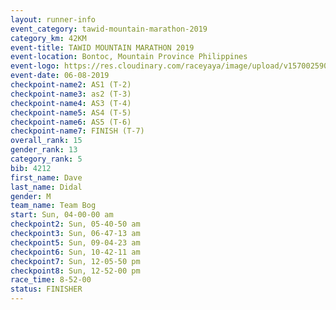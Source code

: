 ```yaml
---
layout: runner-info 
event_category: tawid-mountain-marathon-2019 
category_km: 42KM 
event-title: TAWID MOUNTAIN MARATHON 2019 
event-location: Bontoc, Mountain Province Philippines 
event-logo: https://res.cloudinary.com/raceyaya/image/upload/v1570025905/logo/tawid-mountain_shpquo.png 
event-date: 06-08-2019 
checkpoint-name2: AS1 (T-2) 
checkpoint-name3: as2 (T-3) 
checkpoint-name4: AS3 (T-4) 
checkpoint-name5: AS4 (T-5) 
checkpoint-name6: AS5 (T-6) 
checkpoint-name7: FINISH (T-7) 
overall_rank: 15
gender_rank: 13
category_rank: 5
bib: 4212
first_name: Dave
last_name: Didal
gender: M
team_name: Team Bog
start: Sun, 04-00-00 am
checkpoint2: Sun, 05-40-50 am
checkpoint3: Sun, 06-47-13 am
checkpoint5: Sun, 09-04-23 am
checkpoint6: Sun, 10-42-11 am
checkpoint7: Sun, 12-05-50 pm
checkpoint8: Sun, 12-52-00 pm
race_time: 8-52-00
status: FINISHER
---
```

